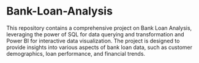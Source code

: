 # Bank-Loan-Analysis
This repository contains a comprehensive project on Bank Loan Analysis, leveraging the power of SQL for data querying and transformation and Power BI for interactive data visualization. The project is designed to provide insights into various aspects of bank loan data, such as customer demographics, loan performance, and financial trends.
